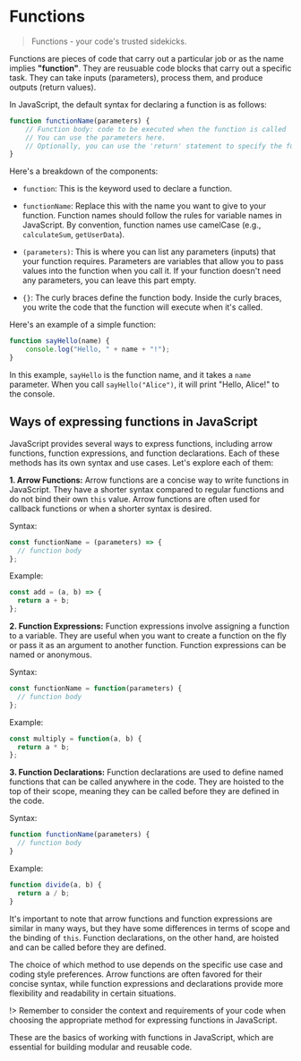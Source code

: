 # Functions

> Functions - your code's trusted sidekicks.

Functions are pieces of code that carry out a particular job or as the name implies **"function"**. They are reusuable code blocks that carry out a specific task. They can take inputs (parameters), process them, and produce outputs (return values).

In JavaScript, the default syntax for declaring a function is as follows:

```javascript
function functionName(parameters) {
    // Function body: code to be executed when the function is called
    // You can use the parameters here.
    // Optionally, you can use the 'return' statement to specify the function's return value.
}
```

Here's a breakdown of the components:

- `function`: This is the keyword used to declare a function.

- `functionName`: Replace this with the name you want to give to your function. Function names should follow the rules for variable names in JavaScript. By convention, function names use camelCase (e.g., `calculateSum`, `getUserData`).

- `(parameters)`: This is where you can list any parameters (inputs) that your function requires. Parameters are variables that allow you to pass values into the function when you call it. If your function doesn't need any parameters, you can leave this part empty.

- `{}`: The curly braces define the function body. Inside the curly braces, you write the code that the function will execute when it's called.

Here's an example of a simple function:

```javascript
function sayHello(name) {
    console.log("Hello, " + name + "!");
}
```

In this example, `sayHello` is the function name, and it takes a `name` parameter. When you call `sayHello("Alice")`, it will print "Hello, Alice!" to the console.

## Ways of expressing functions in JavaScript

JavaScript provides several ways to express functions, including arrow functions, function expressions, and function declarations. Each of these methods has its own syntax and use cases. Let's explore each of them:

**1. Arrow Functions:**
Arrow functions are a concise way to write functions in JavaScript. They have a shorter syntax compared to regular functions and do not bind their own `this` value. Arrow functions are often used for callback functions or when a shorter syntax is desired.

Syntax:

```javascript
const functionName = (parameters) => {
  // function body
};
```

Example:

```javascript
const add = (a, b) => {
  return a + b;
};
```

**2. Function Expressions:**
Function expressions involve assigning a function to a variable. They are useful when you want to create a function on the fly or pass it as an argument to another function. Function expressions can be named or anonymous.

Syntax:

```javascript
const functionName = function(parameters) {
  // function body
};
```

Example:

```javascript
const multiply = function(a, b) {
  return a * b;
};
```

**3. Function Declarations:**
Function declarations are used to define named functions that can be called anywhere in the code. They are hoisted to the top of their scope, meaning they can be called before they are defined in the code.

Syntax:

```javascript
function functionName(parameters) {
  // function body
}
```

Example:

```javascript
function divide(a, b) {
  return a / b;
}
```

It's important to note that arrow functions and function expressions are similar in many ways, but they have some differences in terms of scope and the binding of `this`. Function declarations, on the other hand, are hoisted and can be called before they are defined.

The choice of which method to use depends on the specific use case and coding style preferences. Arrow functions are often favored for their concise syntax, while function expressions and declarations provide more flexibility and readability in certain situations.

!> Remember to consider the context and requirements of your code when choosing the appropriate method for expressing functions in JavaScript.

These are the basics of working with functions in JavaScript, which are essential for building modular and reusable code.
